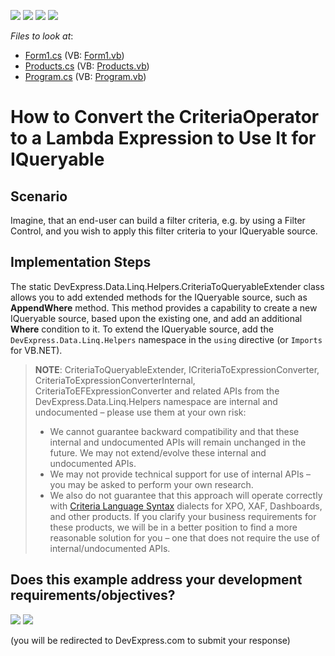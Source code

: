 <!-- default badges list -->
![](https://img.shields.io/endpoint?url=https://codecentral.devexpress.com/api/v1/VersionRange/128582972/24.2.1%2B)
[![](https://img.shields.io/badge/Open_in_DevExpress_Support_Center-FF7200?style=flat-square&logo=DevExpress&logoColor=white)](https://supportcenter.devexpress.com/ticket/details/E2596)
[![](https://img.shields.io/badge/📖_How_to_use_DevExpress_Examples-e9f6fc?style=flat-square)](https://docs.devexpress.com/GeneralInformation/403183)
[![](https://img.shields.io/badge/💬_Leave_Feedback-feecdd?style=flat-square)](#does-this-example-address-your-development-requirementsobjectives)
<!-- default badges end -->
<!-- default file list -->
*Files to look at*:

* [Form1.cs](./CS/WindowsFormsApplication152/Form1.cs) (VB: [Form1.vb](./VB/WindowsFormsApplication152/Form1.vb))
* [Products.cs](./CS/WindowsFormsApplication152/Products.cs) (VB: [Products.vb](./VB/WindowsFormsApplication152/Products.vb))
* [Program.cs](./CS/WindowsFormsApplication152/Program.cs) (VB: [Program.vb](./VB/WindowsFormsApplication152/Program.vb))
<!-- default file list end -->
# How to Convert the CriteriaOperator to a Lambda Expression to Use It for IQueryable

## Scenario

Imagine, that an end-user can build a filter criteria, e.g. by using a Filter Control, and you wish to apply this filter criteria to your IQueryable source.

## Implementation Steps

The static DevExpress.Data.Linq.Helpers.CriteriaToQueryableExtender class allows you to add extended methods for the IQueryable source, such as **AppendWhere** method. This method provides a capability to create a new IQueryable source, based upon the existing one, and add an additional **Where** condition to it. To extend the IQueryable source, add the `DevExpress.Data.Linq.Helpers` namespace in the `using` directive (or `Imports` for VB.NET).

>**NOTE**: CriteriaToQueryableExtender, ICriteriaToExpressionConverter, CriteriaToExpressionConverterInternal, CriteriaToEFExpressionConverter and related APIs from the DevExpress.Data.Linq.Helpers namespace are internal and undocumented – please use them at your own risk:
>- We cannot guarantee backward compatibility and that these internal and undocumented APIs will remain unchanged in the future. We may not extend/evolve these internal and undocumented APIs.
>- We may not provide technical support for use of internal APIs – you may be asked to perform your own research.
>- We also do not guarantee that this approach will operate correctly with [Criteria Language Syntax](https://docs.devexpress.com/CoreLibraries/4928/devexpress-data-library/criteria-language-syntax) dialects for XPO, XAF, Dashboards, and other products. If you clarify your business requirements for these products, we will be in a better position to find a more reasonable solution for you – one that does not require the use of internal/undocumented APIs.
<!-- feedback -->
## Does this example address your development requirements/objectives?

[<img src="https://www.devexpress.com/support/examples/i/yes-button.svg"/>](https://www.devexpress.com/support/examples/survey.xml?utm_source=github&utm_campaign=XDL_how-to-convert-the-criteriaoperator-to-a-lambda-expression-to-use-it-for-iqueryable-e2596&~~~was_helpful=yes) [<img src="https://www.devexpress.com/support/examples/i/no-button.svg"/>](https://www.devexpress.com/support/examples/survey.xml?utm_source=github&utm_campaign=XDL_how-to-convert-the-criteriaoperator-to-a-lambda-expression-to-use-it-for-iqueryable-e2596&~~~was_helpful=no)

(you will be redirected to DevExpress.com to submit your response)
<!-- feedback end -->
